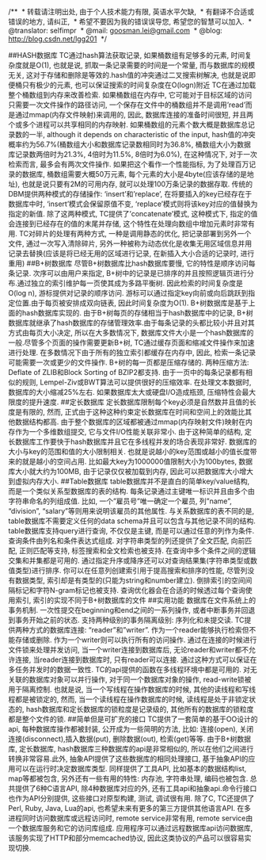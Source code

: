 /**
 * 转载请注明出处, 由于个人技术能力有限, 英语水平欠缺,
 * 有翻译不合适或错误的地方, 请纠正,
 * 希望不要因为我的错误误导您, 希望您的智慧可以加入.
 * @translator: selfimpr
 * @mail: goosman.lei@gmail.com
 * @blog: http://blog.csdn.net/lgg201
 */
 

##HASH数据库
TC通过hash算法获取记录, 如果桶数组有足够多的元素, 时间复杂度就是O(1), 也就是说, 抓取一条记录需要的时间是一个常量, 而与数据库的规模无关, 这对于存储和删除是等效的.hash值的冲突通过二叉搜索树解决, 也就是说即便桶只有极少的元素, 也可以保证搜索的时间复杂度在O(logn)附近
TC在通过加载整个桶数组到内存来改善检索. 如果桶数组在内存中, 它可能对于目标区域的访问只需要一次文件操作的路径访问, 一个保存在文件中的桶数组并不是调用’read’而是通过mmap(内存文件映射)来调用的, 因此, 数据库连接的准备时间很短, 并且两个或多个进程可以共享相同的内存映射.
如果桶数组的元素个数大概是数据库总记录数的一半, although it depends on characteristic of the input, hash值的冲突概率约为56.7%(桶数组大小和数据库记录数相同时为36.8%, 桶数组大小为数据库记录数两倍时为21.3%, 4倍时为11.5%, 8倍时为6.0%), 在这种情况下, 对于一次检索而言, 最多会有两次文件操作. 如果把这个看作一个性能指标, 为了处理百万记录的数据库, 桶数组需要大概50万元素, 每个元素的大小是4byte(应该存储的是地址), 也就是说只要有2M的可用内存, 就可以处理100万条记录的数据存取.
传统的DBM提供两种模式的存储操作: ‘insert’和’replace’, 在将要插入的key已经存在于数据库中时, ‘insert’模式会保留原值不变, ‘replace’模式则将该key对应的值替换为指定的新值. 除了这两种模式, TC提供了’concatenate’模式, 这种模式下, 指定的值会连接到已经存在的值的末尾并存储, 这个特性在处理向数组中增加元素时非常有用.
TC对碎片的处理有两种方式, 一种是调用静态的优化, 把记录部署到另外一个文件, 通过一次写入清除碎片, 另外一种被称为动态优化是收集无用区域信息并用记录去替换(应该是将已经无用的区域进行记录, 在新插入大小合适的记录时, 进行重用)
##B+树数据库
尽管B+树数据库比hash数据库要慢, 它的特性是顺序访问每条记录. 次序可以由用户来指定, B+树中的记录是已排序的并且按照逻辑页进行分布.通过独立的索引维护每一页使其成为多路平衡树. 因此检索的时间复杂度是O(log n), 游标提供对记录的顺序访问. 游标可以通过指定key向前或向后跳跃到指定位置.由于每页被安排成双向链表, 因此时间复杂度为O(1).
B+树数据库是基于上面的hash数据库实现的. 由于B+树每页的存储相当于hash数据库中的记录, B+树数据库就继承了hash数据库的存储管理效率.由于每条记录的头都比较小并且对其方式由每页大小决定, 所以在大多数情况下, 数据库文件大小是一个hash数据库的一般.尽管多个页面的操作需要更新B+树, TC通过缓存页面和缩减文件操作来加速进行处理. 在多数情况下由于所有的独立索引都缓存在内存中, 因此, 检索一条记录可能需要一次或更少的文件操作.
B+树的每一页都是压缩存储的. 两种压缩方法: Deflate of ZLIB和Block Sorting
of BZIP2都支持. 由于一页中的每条记录都有相似的规则, Lempel-Ziv或BWT算法可以提供很好的压缩效率. 在处理文本数据时, 数据库的大小缩减25%左右. 如果数据库太大或硬盘I/O造成瓶颈, 压缩特性会最大限度的提升速度.
##定长数据库
定长数据库限制每个key必须是自然数并且值的长度是有限的, 然而, 正式由于这种这种约束定长数据库在时间和空间上的效能比其他数据结构都高.
由于整个数据库的区域都被通过mmap(内存映射文件)映射在内存作为一个多维数组提交, 它与文件I/O性能关联非常小. 由于这种简单的结构, 定长数据库工作要快于hash数据库并且它在多线程并发的场合表现非常好.
数据库的大小与key的范围和值的大小限制相关. 也就是说越小的key范围或越小的值长度带来的就是越小的空间占用. 比如最大key为1000000值限制大小为100bytes, 数据库大小就大约为100MB, 由于记录仅仅被加载到内存, 因此可以把数据库大小增大到虚拟内存大小.
##Table数据库
table数据库并不是直白的简单key/value结构, 而是一个类似关系型数据库的表的结构. 每条记录通过主键唯一标识并且由多个由字符串命名的列组成值. 比如, 一个”雇员号”唯一确定一个雇员, 列”name”, “division”, “salary”等则用来说明该雇员的其他属性. 与关系数据库的表不同的是, table数据库不需要定义任何的data schema并且可以包含与其他记录不同的结构.
table数据库支持query进行查询, 不仅仅是主键, 而是可以通过任意的列作为条件. 查询条件由列名和条件表达式组成. 对字符串类型的列还提供了全文匹配, 向前匹配, 正则匹配等支持, 标签搜索和全文检索也被支持. 在查询中多个条件之间的逻辑交集和并集都是可用的. 通过指定升序或降序还可以对查询结果集(字符串类型或数值类型)进行排序.
你可以在任意列创建索引用于提高搜索和排序的性能, 尽管列没有数据类型, 索引却是有类型的(只能为string和number建立). 倒排索引的空间间隔标记和字符N-gram标记也被支持. 查询优化器会在合适的时候透过每个查询使用索引, 索引的实现不同于B+树数据库的文件
##实用功能
数据库在文件系统上的事务机制. 一次性提交在beginning和end之间的一系列操作, 或者中断事务并回退到事务开始之前的状态. 支持两种级别的事务隔离级别: 序列化和未提交读.
TC提供两种方式的数据库连接: “reader”和”writer”. 作为一个reader能够执行检索但不能存储或删除. 作为一个writer则可以执行所有的访问操作. 通过在连接的时候进行文件锁来处理并发访问, 当一个writer连接到数据库后, 无论reader和writer都不允许连接, 当reader连接到数据库时, 只有reader可以连接. 通过这种方式可以保证在多任务并发时的数据一致性.
TC的api提供的函数在多线程环境中都是可用的. 对无关联的数据库对象可以并行操作, 对于同一个数据库对象的操作, read-write锁被用于隔离控制. 也就是说, 当一个写线程在操作数据库的时候, 其他的读线程和写线程都是被锁定的, 然而, 当一个读线程在操作数据库的时候, 读线程是处于非锁定状态的, hash数据库和定长数据库的锁粒度是记录级的, 其他所有的数据库的锁粒度都是整个文件的锁.
##简单但是可扩充的接口
TC提供了一套简单的基于OO设计的api, 每种数据库操作都被封装, 公开成为一些简明的方法, 比如: 连接(open), 关闭连接(disconnect),插入数据(put), 删除数据(out), 检索(get)等等. 由于B+树数据库, 定长数据库, hash数据库三种数据库的api是非常相似的, 所以在他们之间进行转换非常容易.此外, 抽象API提供了这些数据库的相同处理接口, 基于抽象API的应用可以在运行时决定数据库类型.
同样提供了工具API, 比如基本的数据结构list, map等都被包含, 另外还有一些有用的特性: 内存池, 字符串处理, 编码也被包含.
总共提供了6种C语言API, 除4种数据库对应的外, 还有工具api和抽象api.命令行接口也作为API分别提供, 这些接口对原型构建, 测试, 调试很有用. 除了C, TC还提供了Perl, Ruby, Java,
Lua的api, 也希望未来有更多的第三方提供其他语言API.
在多进程同时访问数据库或远程访问时, remote service非常有用, remote service由一个数据库服务和它的访问库组成. 应用程序可以通过远程数据库api访问数据库, 该服务实现了HTTP和部分memcached协议, 因此这类协议的产品可以很容易实现切换.
 
